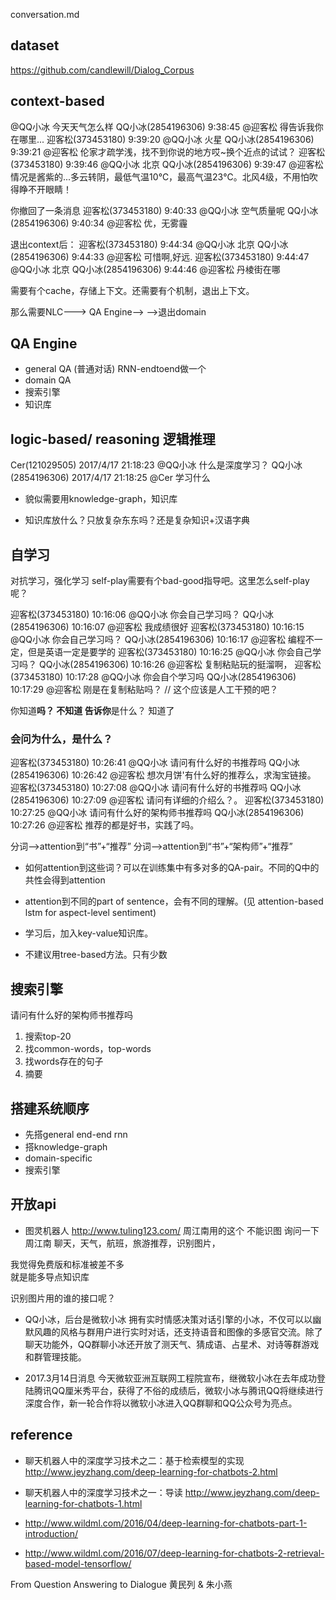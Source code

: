 conversation.md


## dataset

https://github.com/candlewill/Dialog_Corpus



## context-based

@QQ小冰 今天天气怎么样
QQ小冰(2854196306)  9:38:45
@迎客松 得告诉我你在哪里...
迎客松(373453180)  9:39:20
@QQ小冰 火星
QQ小冰(2854196306)  9:39:21
@迎客松 伦家才疏学浅，找不到你说的地方哎~换个近点的试试？
迎客松(373453180)  9:39:46
@QQ小冰 北京
QQ小冰(2854196306)  9:39:47
@迎客松 情况是酱紫的...多云转阴，最低气温10℃，最高气温23℃。北风4级，不用怕吹得睁不开眼睛！

你撤回了一条消息
迎客松(373453180)  9:40:33
@QQ小冰 空气质量呢
QQ小冰(2854196306)  9:40:34
@迎客松 优，无雾霾


退出context后：
迎客松(373453180)  9:44:34
@QQ小冰 北京
QQ小冰(2854196306)  9:44:33
@迎客松 可惜啊,好远.
迎客松(373453180)  9:44:47
@QQ小冰 北京
QQ小冰(2854196306)  9:44:46
@迎客松 丹棱街在哪


需要有个cache，存储上下文。还需要有个机制，退出上下文。

那么需要NLC---> QA Engine-->       -->退出domain

## QA Engine

- general QA (普通对话) RNN-endtoend做一个
- domain QA
- 搜索引擎
- 知识库


## logic-based/ reasoning 逻辑推理

Cer(121029505) 2017/4/17 21:18:23
@QQ小冰 什么是深度学习？
QQ小冰(2854196306) 2017/4/17 21:18:25
@Cer 学习什么


- 貌似需要用knowledge-graph，知识库

- 知识库放什么？只放复杂东东吗？还是复杂知识+汉语字典



## 自学习

对抗学习，强化学习
self-play需要有个bad-good指导吧。这里怎么self-play呢？

迎客松(373453180)  10:16:06
@QQ小冰 你会自己学习吗？
QQ小冰(2854196306)  10:16:07
@迎客松 我成绩很好
迎客松(373453180)  10:16:15
@QQ小冰 你会自己学习吗？
QQ小冰(2854196306)  10:16:17
@迎客松 编程不一定，但是英语一定是要学的
迎客松(373453180)  10:16:25
@QQ小冰 你会自己学习吗？
QQ小冰(2854196306)  10:16:26
@迎客松 复制粘贴玩的挺溜啊，
迎客松(373453180)  10:17:28
@QQ小冰 你会自个学习吗
QQ小冰(2854196306)  10:17:29
@迎客松 刚是在复制粘贴吗？               // 这个应该是人工干预的吧？


你知道**吗？
不知道
告诉你**是什么？
知道了


### 会问为什么，是什么？

迎客松(373453180)  10:26:41
@QQ小冰 请问有什么好的书推荐吗
QQ小冰(2854196306)  10:26:42
@迎客松 想次月饼'有什么好的推荐么，求淘宝链接。
迎客松(373453180)  10:27:08
@QQ小冰 请问有什么好的书推荐吗
QQ小冰(2854196306)  10:27:09
@迎客松 请问有详细的介绍么？。
迎客松(373453180)  10:27:25
@QQ小冰 请问有什么好的架构师书推荐吗
QQ小冰(2854196306)  10:27:26
@迎客松 推荐的都是好书，实践了吗。


分词-->attention到“书”+“推荐”
分词-->attention到“书”+“架构师”+“推荐”

- 如何attention到这些词？可以在训练集中有多对多的QA-pair。不同的Q中的共性会得到attention
- attention到不同的part of sentence，会有不同的理解。(见 attention-based lstm for aspect-level sentiment)

- 学习后，加入key-value知识库。



- 不建议用tree-based方法。只有少数


## 搜索引擎

请问有什么好的架构师书推荐吗


1. 搜索top-20
2. 找common-words，top-words
3. 找words存在的句子
4. 摘要






## 搭建系统顺序
- 先搭general end-end rnn
- 搭knowledge-graph
- domain-specific
- 搜索引擎


## 开放api
- 图灵机器人 http://www.tuling123.com/ 周江南用的这个  不能识图
询问一下周江南
聊天，天气，航班，旅游推荐，识别图片，

我觉得免费版和标准被差不多  
就是能多导点知识库  

识别图片用的谁的接口呢？

- QQ小冰，后台是微软小冰 拥有实时情感决策对话引擎的小冰，不仅可以以幽默风趣的风格与群用户进行实时对话，还支持语音和图像的多感官交流。除了聊天功能外，QQ群聊小冰还开放了测天气、猜成语、占星术、对诗等群游戏和群管理技能。

- 2017.3月14日消息 今天微软亚洲互联网工程院宣布，继微软小冰在去年成功登陆腾讯QQ厘米秀平台，获得了不俗的成绩后，微软小冰与腾讯QQ将继续进行深度合作，新一轮合作将以微软小冰进入QQ群聊和QQ公众号为亮点。



## reference

- 聊天机器人中的深度学习技术之二：基于检索模型的实现 http://www.jeyzhang.com/deep-learning-for-chatbots-2.html
- 聊天机器人中的深度学习技术之一：导读 http://www.jeyzhang.com/deep-learning-for-chatbots-1.html

- http://www.wildml.com/2016/04/deep-learning-for-chatbots-part-1-introduction/
- http://www.wildml.com/2016/07/deep-learning-for-chatbots-2-retrieval-based-model-tensorflow/


From Question Answering to Dialogue  黄民列 & 朱小燕





